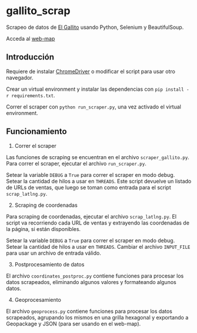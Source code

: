 # gallito_scrap

Scrapeo de datos de [El Gallito](https://www.gallito.com.uy/inmuebles) usando Python, Selenium y BeautifulSoup.

Acceda al [web-map](https://guillermodangelo.com/webmaps/hexgrid_mvo/)

## Introducción

Requiere de instalar [ChromeDriver](https://chromedriver.chromium.org/downloads) o modificar el script para usar otro navegador.

Crear un virtual environment y instalar las dependencias con `pip install -r requirements.txt`. 

Correr el scraper con `python run_scraper.py`, una vez activado el virtual environment.


## Funcionamiento

1. Correr el scraper

Las funciones de scraping se encuentran en el archivo `scraper_gallito.py`. Para correr el scraper, ejecutar el archivo `run_scraper.py`.

Setear la variable `DEBUG` a `True` para correr el scraper en modo debug. Setear la cantidad de hilos a usar en `THREADS`.
Este script devuelve un listado de URLs de ventas, que luego se toman como entrada para el script `scrap_latlng.py`.

2. Scraping de coordenadas

Para scraping de coordenadas, ejecutar el archivo `scrap_latlng.py`. El script va recorriendo cada URL de ventas y extrayendo las coordenadas de la página, si están disponibles.

Setear la variable `DEBUG` a `True` para correr el scraper en modo debug. Setear la cantidad de hilos a usar en `THREADS`.
Cambiar el archivo `INPUT_FILE` para usar un archivo de entrada válido.

3. Postprocesamiento de datos

El archivo `coordinates_postproc.py` contiene funciones para procesar los datos scrapeados, eliminando algunos valores y formateando algunos datos.

4. Geoprocesamiento

El archivo `geoprocess.py` contiene funciones para procesar los datos scrapeados, agrupando los mismos en una grilla hexagonal y exportando a Geopackage y JSON (para ser usando en el web-map).


